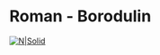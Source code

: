 # Roman - Borodulin
[![N|Solid](https://www.codewars.com/users/bubinbei/badges/micro)](https://www.codewars.com/users/bubinbei/)
